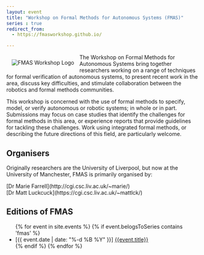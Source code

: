 ```yaml
---
layout: event
title: "Workshop on Formal Methods for Autonomous Systems (FMAS)"
series : true
redirect_from:
  - https://fmasworkshop.github.io/

---
```

<img alt="FMAS Workshop Logo" style="float: left; margin: 1em" src="{{site.images}}logos/FMAS-Logo.png">

The Workshop on Formal Methods for Autonomous Systems bring together researchers working on a range of techniques for formal verification of autonomous systems, to present recent work in the area, discuss key difficulties, and stimulate collaboration between the robotics and formal methods communities.

This workshop is concerned with the use of formal methods to specify, model, or verify autonomous or robotic systems; in whole or in part. Submissions may focus on case studies that identify the challenges for formal methods in this area, or experience reports that provide guidelines for tackling these challenges. Work using integrated formal methods, or describing the future directions of this field, are particularly welcome.

## Organisers

Originally researchers are the University of Liverpool, but now at the University of Manchester, FMAS is primarily organised by:

<article class="row">
  <section class="columns large-4" markdown="1">
 [Dr Marie Farrell](http://cgi.csc.liv.ac.uk/~marie/)
</section>
<section class="columns large-4" markdown="1">
  [Dr Matt Luckcuck](https://cgi.csc.liv.ac.uk/~mattlck/)
</section>
</article>


## Editions of FMAS
<ul>
{% for event in site.events  %}
{% if event.belogsToSeries contains 'fmas' %}
<li> [{{ event.date | date: "%-d %B %Y" }}] <a href="{{site.url}}{{event.url}}" alt="{{event.title}}"> {{event.title}} </a>  </li>
{% endif %}
{% endfor %}
</ul>
